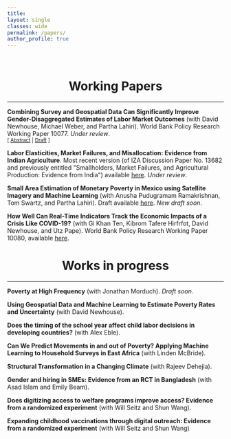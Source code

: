 ```yaml
---
title: 
layout: single
classes: wide
permalink: /papers/
author_profile: true
---
```

<br/> 


# <center> Working Papers </center>
- - -


**Combining Survey and Geospatial Data Can Significantly Improve Gender-Disaggregated Estimates of Labor Market Outcomes** (with David Newhouse, Michael Weber, and Partha Lahiri). World Bank Policy Research Working Paper 10077. _Under review_.<br/>
<small>[ <a href="javascript:void(0);" onclick="visible('genderLabor')">Abstract</a> | [Draft](https://documents.worldbank.org/en/publication/documents-reports/documentdetail/099321406092229138/idu016f95e0806fc6044ea0b843007d5dc0ef17e) ] </small>

<div id="genderLabor" style="display: none; text-align: justify; line-height: 1.2">
<small>
This article examines the extent to which combining survey data with publicly available geospatial indicators improves estimates of state and municipal labor force statistics in urban Mexico. Model-based estimates of labor force participation and unemployment are generated separately for men and women, using a population-weighted nested-error conditional random effect model following an arcsin transformation, specified at the level of the Área Geoestadística Básica (AGEB). Two types of hypothetical samples are used to estimate the model: a simple random sample of individuals within AGEBs selected using proportional to size sampling, and a full enumeration of all households within those same AGEBs. The resulting small area estimates are compared against results from the full census. Incorporating geospatial data improves the precision and accuracy of state-level estimates for all four indicators, despite the weak predictive power of the unemployment rate model. At the municipality level, small area estimates substantially improve on survey estimates of labor force participation. For unemployment rates, the results when using the simple random sample are mixed because of the large number of municipalities with no unemployed persons in the sample. Using the full enumeration sample greatly improves municipal predictions for all four indicators. These results are robust to the use of repeated simulations of alternative samples. Integrating survey data and publicly available geospatial indicators significantly improves the accuracy and precision of both state-level estimates and estimated municipal labor force participation rates at negligible cost, but accurately estimating low-probability events like unemployment with a linear model requires large samples within target areas.
</small><br><br/></div>


**Labor Elasticities, Market Failures, and Misallocation: Evidence from Indian Agriculture**. Most recent version (of IZA Discussion Paper No. 13682 and previously entitled "Smallholders, Market Failures, and Agricultural Production: Evidence from India") available [<ins>here</ins>](/assets/papers/merfeld_markets.pdf). _Under review_.

**Small Area Estimation of Monetary Poverty in Mexico using Satellite Imagery and Machine Learning** (with Anusha Pudugramam Ramakrishnan, Tom Swartz, and Partha Lahiri). Draft available [<ins>here</ins>](/assets/papers/merfeld_et_al_SAEpovertyMexico.pdf). _New draft soon_.

**How Well Can Real-Time Indicators Track the Economic Impacts of a Crisis Like COVID-19?** (with Gi Khan Ten, Kibrom Tafere Hirfrfot, David Newhouse, and Utz Pape). World Bank Policy Research Working Paper 10080, available [<ins>here</ins>](https://documents.worldbank.org/en/publication/documents-reports/documentdetail/099348106132213539/idu034674d8d08ccf04d860b5170b3cb8446db97).







# <center> Works in progress </center>
- - -

**Poverty at High Frequency** (with Jonathan Morduch). _Draft soon_.

**Using Geospatial Data and Machine Learning to Estimate Poverty Rates and Uncertainty** (with David Newhouse).

**Does the timing of the school year affect child labor decisions in developing countries?** (with Alex Eble).

**Can We Predict Movements in and out of Poverty? Applying Machine Learning to Household Surveys in East Africa** (with Linden McBride).

**Structural Transformation in a Changing Climate** (with Rajeev Dehejia).

**Gender and hiring in SMEs: Evidence from an RCT in Bangladesh** (with Asad Islam and Emily Beam).

**Does digitizing access to welfare programs improve access? Evidence from a randomized experiment** (with Will Seitz and Shun Wang).

**Expanding childhood vaccinations through digital outreach: Evidence from a randomized experiment** (with Will Seitz and Shun Wang)


